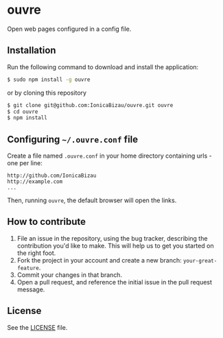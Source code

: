 # ouvre
Open web pages configured in a config file.

## Installation
Run the following command to download and install the application:

```sh
$ sudo npm install -g ouvre
```

or by cloning this repository

```sh
$ git clone git@github.com:IonicaBizau/ouvre.git ouvre
$ cd ouvre
$ npm install
```

## Configuring `~/.ouvre.conf` file
Create a file named `.ouvre.conf` in your home directory containing urls - one per line:

```
http://github.com/IonicaBizau
http://example.com
...
```

Then, running `ouvre`, the default browser will open the links.

## How to contribute

1. File an issue in the repository, using the bug tracker, describing the
   contribution you'd like to make. This will help us to get you started on the
   right foot.
2. Fork the project in your account and create a new branch:
   `your-great-feature`.
3. Commit your changes in that branch.
4. Open a pull request, and reference the initial issue in the pull request
   message.

## License
See the [LICENSE](./LICENSE) file.
